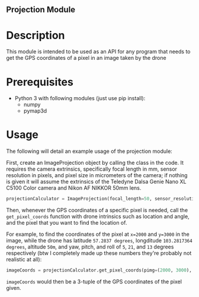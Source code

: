 Projection Module
---
# Description
This module is intended to be used as an API for any program that needs to get the GPS coordinates of a pixel in an image taken by the drone

# Prerequisites
- Python 3 with following modules (just use pip install):
  - numpy
  - pymap3d

# Usage
The following will detail an example usage of the projection module:

First, create an ImageProjection object by calling the class in the code. It requires the camera extrinsics, specifically focal length in mm, sensor resolution in pixels, and pixel size in micrometers of the camera; if nothing is given it will assume the extrinsics of the Teledyne Dalsa Genie Nano XL C5100 Color camera and Nikon AF NIKKOR 50mm lens.

```python 
projectionCalculator = ImageProjection(focal_length=50, sensor_resolution=5120, pixel_size=4.5) 
```

Then, whenever the GPS coordinates of a specific pixel is needed, call the `get_pixel_coords` function with drone intrinsics such as location and angle, and the pixel that you want to find the location of. 

For example, to find the coordinates of the pixel at `x=2000` and `y=3000` in the image, while the drone has latitude `57.2837 degrees`, longditude `103.2817364 degrees`, altitude `50m`, and yaw, pitch, and roll of `5`, `21`, and `13` degrees respectively (btw I completely made up these numbers they're probably not realistic at all):

```python
imageCoords = projectionCalculator.get_pixel_coords(pimg=(2000, 3000), yawangle=5, pitchangle=21, rollangle=13, latdrone=57.2837, longdrone=57.2837, altdrone=50)
```

`imageCoords` would then be a 3-tuple of the GPS coordinates of the pixel given.
